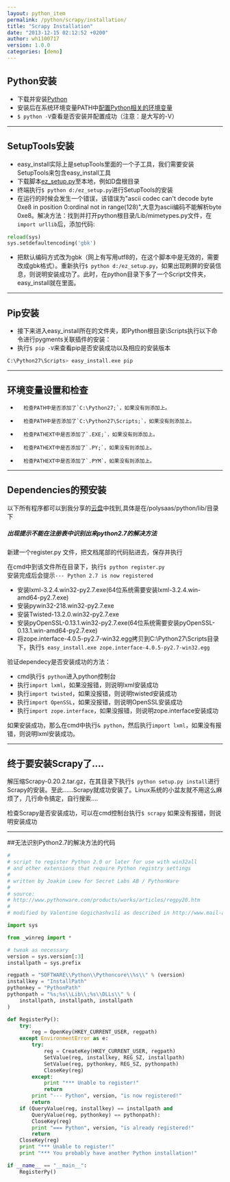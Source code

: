 ```yaml
---
layout: python_item
permalink: /python/scrapy/installation/
title: "Scrapy Installation"
date: "2013-12-15 02:12:52 +0200"
author: wh1100717
version: 1.0.0
categories: [demo]
---
```


##	Python安装
*	下载并安装[Python](http://www.python.org/)
*	安装后在系统环境变量PATH中[配置Python相关的环境变量](http://blog.csdn.net/liguo9860/article/details/6829610)
*	`$ python -V`查看是否安装并配置成功（注意：是大写的-V）

-------------------------------------------------------------------------------
##	SetupTools安装
*	easy\_install实际上是setupTools里面的一个子工具，我们需要安装SetupTools来包含easy\_install工具
*	下载脚本[ez_setup.py](https://bitbucket.org/pypa/setuptools/raw/bootstrap/ez_setup.py)至本地，例如D盘根目录
*	终端执行`$ python d:/ez_setup.py`进行SetupTools的安装
*	在运行的时候会发生一个错误，该错误为"ascii codec can't decode byte 0xe8 in position 0:ordinal not in range(128)",大意为ascii编码不能解析byte 0xe8。解决方法：找到并打开python根目录/Lib/mimetypes.py文件，在`import urllib`后，添加代码:

```python
reload(sys)
sys.setdefaultencoding('gbk')
```

*	把默认编码方式改为gbk（网上有写用utf8的，在这个脚本中是无效的，需要改成gbk格式）。重新执行`$ python d:/ez_setup.py`，如果出现刷屏的安装信息，则说明安装成功了。此时，在python目录下多了一个Script文件夹，easy\_install就在里面。

-------------------------------------------------------------------------------
##	Pip安装
*	接下来进入easy\_install所在的文件夹，即Python根目录\Scripts执行以下命令进行pygments关联插件的安装：
*	执行`$ pip -V`来查看pip是否安装成功以及相应的安装版本

```bash
C:\Python27\Scripts> easy_install.exe pip
```

-------------------------------------------------------------------------------
##      环境变量设置和检查
*       检查PATH中是否添加了`C:\Python27;`，如果没有则添加上。
*       检查PATH中是否添加了`C:\Python27\Scripts;`，如果没有则添加上。
*       检查PATHEXT中是否添加了`.EXE;`，如果没有则添加上。
*       检查PATHEXT中是否添加了`.PY;`，如果没有则添加上。
*       检查PATHEXT中是否添加了`.PYM`，如果没有则添加上。

-------------------------------------------------------------------------------
##	Dependencies的预安装
以下所有程序都可以到我分享的[云盘](http://pan.baidu.com/s/13oRlq)中找到,具体是在/polysaas/python/lib/目录下

<div class="note warning">
  <h5>出现提示不能在注册表中识别出来python2.7的解决方法</h5>
  <p>
		新建一个register.py 文件，把文档尾部的代码贴进去，保存并执行
  </p>
</div>

在cmd中到该文件所在目录下，执行`$ python register.py`<br>
安装完成后会提示`--- Python 2.7 is now registered`

*	安装lxml-3.2.4.win32-py2.7.exe(64位系统需要安装lxml-3.2.4.win-amd64-py2.7.exe)
*	安装pywin32-218.win32-py2.7.exe
*	安装Twisted-13.2.0.win32-py2.7.exe
*	安装pyOpenSSL-0.13.1.win32-py2.7.exe(64位系统需要安装pyOpenSSL-0.13.1.win-amd64-py2.7.exe)
*	将zope.interface-4.0.5-py2.7-win32.egg拷贝到C:\Python27\Scripts目录下，执行`$ easy_install.exe zope.interface-4.0.5-py2.7-win32.egg`

验证dependecy是否安装成功的方法：<br>

*   cmd执行`$ python`进入python控制台
*   执行`import lxml`，如果没报错，则说明lxml安装成功
*   执行`import twisted`，如果没报错，则说明twisted安装成功
*   执行`import OpenSSL`，如果没报错，则说明OpenSSL安装成功
*   执行`import zope.interface`，如果没报错，则说明zope.interface安装成功

如果安装成功，那么在cmd中执行`& python`，然后执行`import lxml`，如果没有报错，则说明lxml安装成功。

-------------------------------------------------------------------------------
##	终于要安装Scrapy了....
解压缩Scrapy-0.20.2.tar.gz，在其目录下执行`$ python setup.py install`进行Scrapy的安装。至此......Scrapy就成功安装了。Linux系统的小盆友就不用这么麻烦了，几行命令搞定，自行搜索....

检查Scrapy是否安装成功，可以在cmd控制台执行`$ scrapy` 如果没有报错，则说明安装成功

-------------------------------------------------------------------------------

##无法识别Python2.7的解决方法的代码

```python
#
# script to register Python 2.0 or later for use with win32all
# and other extensions that require Python registry settings
#
# written by Joakim Loew for Secret Labs AB / PythonWare
#
# source:
# http://www.pythonware.com/products/works/articles/regpy20.htm
#
# modified by Valentine Gogichashvili as described in http://www.mail-archive.com/distutils-sig@python.org/msg10512.html

import sys

from _winreg import *

# tweak as necessary
version = sys.version[:3]
installpath = sys.prefix

regpath = "SOFTWARE\\Python\\Pythoncore\\%s\\" % (version)
installkey = "InstallPath"
pythonkey = "PythonPath"
pythonpath = "%s;%s\\Lib\\;%s\\DLLs\\" % (
    installpath, installpath, installpath
)

def RegisterPy():
    try:
        reg = OpenKey(HKEY_CURRENT_USER, regpath)
    except EnvironmentError as e:
        try:
            reg = CreateKey(HKEY_CURRENT_USER, regpath)
            SetValue(reg, installkey, REG_SZ, installpath)
            SetValue(reg, pythonkey, REG_SZ, pythonpath)
            CloseKey(reg)
        except:
            print "*** Unable to register!"
            return
        print "--- Python", version, "is now registered!"
        return
    if (QueryValue(reg, installkey) == installpath and
        QueryValue(reg, pythonkey) == pythonpath):
        CloseKey(reg)
        print "=== Python", version, "is already registered!"
        return
    CloseKey(reg)
    print "*** Unable to register!"
    print "*** You probably have another Python installation!"

if __name__ == "__main__":
    RegisterPy()
```


